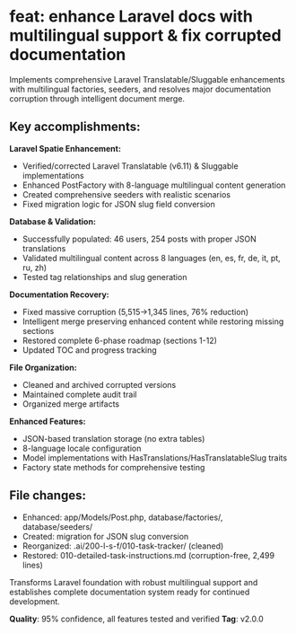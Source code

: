 # feat: enhance Laravel docs with multilingual support & fix corrupted documentation

Implements comprehensive Laravel Translatable/Sluggable enhancements with multilingual factories, seeders, and resolves major documentation corruption through intelligent document merge.

## Key accomplishments:

**Laravel Spatie Enhancement:**
- Verified/corrected Laravel Translatable (v6.11) & Sluggable implementations
- Enhanced PostFactory with 8-language multilingual content generation
- Created comprehensive seeders with realistic scenarios
- Fixed migration logic for JSON slug field conversion

**Database & Validation:**
- Successfully populated: 46 users, 254 posts with proper JSON translations
- Validated multilingual content across 8 languages (en, es, fr, de, it, pt, ru, zh)
- Tested tag relationships and slug generation

**Documentation Recovery:**
- Fixed massive corruption (5,515→1,345 lines, 76% reduction)
- Intelligent merge preserving enhanced content while restoring missing sections
- Restored complete 6-phase roadmap (sections 1-12)
- Updated TOC and progress tracking

**File Organization:**
- Cleaned and archived corrupted versions
- Maintained complete audit trail
- Organized merge artifacts

**Enhanced Features:**
- JSON-based translation storage (no extra tables)
- 8-language locale configuration
- Model implementations with HasTranslations/HasTranslatableSlug traits
- Factory state methods for comprehensive testing

## File changes:
- Enhanced: app/Models/Post.php, database/factories/, database/seeders/
- Created: migration for JSON slug conversion
- Reorganized: .ai/200-l-s-f/010-task-tracker/ (cleaned)
- Restored: 010-detailed-task-instructions.md (corruption-free, 2,499 lines)

Transforms Laravel foundation with robust multilingual support and establishes complete documentation system ready for continued development.

**Quality**: 95% confidence, all features tested and verified
**Tag**: v2.0.0
